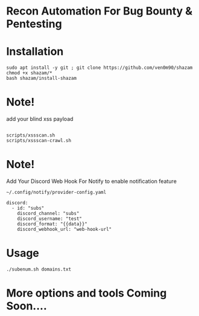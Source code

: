 # Recon Automation For Bug Bounty & Pentesting
# Installation
```console
sudo apt install -y git ; git clone https://github.com/ven0m90/shazam 
chmod +x shazam/* 
bash shazam/install-shazam
```
# Note! 
add your blind xss payload
```console

scripts/xssscan.sh
scripts/xssscan-crawl.sh

```



# Note! 
Add Your Discord Web Hook For Notify to enable notification feature 
```console
~/.config/notify/provider-config.yaml
```
```console
discord:
  - id: "subs"
    discord_channel: "subs"
    discord_username: "test"
    discord_format: "{{data}}"
    discord_webhook_url: "web-hook-url"

```
# Usage
```console
./subenum.sh domains.txt 
```
# More options and tools Coming Soon....

